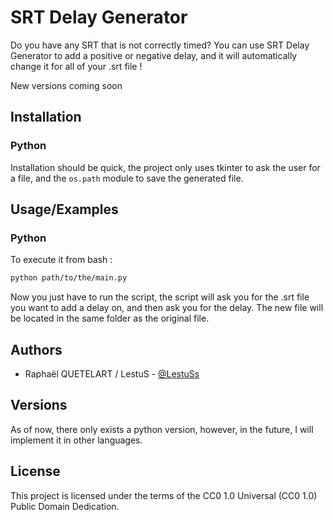 # SRT Delay Generator

Do you have any SRT that is not correctly timed?
You can use SRT Delay Generator to add a positive or negative delay, and it will automatically change it for all of your .srt file !

New versions coming soon
## Installation
### Python
Installation should be quick, the project only uses tkinter to ask the user for a file, and the ```os.path``` module to save the generated file.
    
## Usage/Examples

### Python
To execute it from bash :
```bash
python path/to/the/main.py
```
Now you just have to run the script, the script will ask you for the .srt file you want to add a delay on, and then ask you for the delay.
The new file will be located in the same folder as the original file.


## Authors

- Raphaël QUETELART / LestuS - [@LestuSs](https://www.github.com/LestuSs)


## Versions
As of now, there only exists a python version, however, in the future, I will implement it in other languages.
## License

This project is licensed under the terms of the CC0 1.0 Universal (CC0 1.0) Public Domain Dedication.


